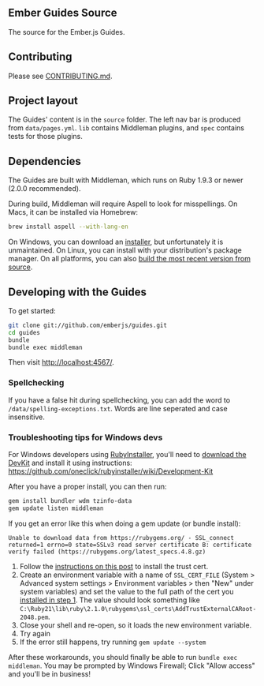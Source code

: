 ## Ember Guides Source

The source for the Ember.js Guides.

## Contributing

Please see [CONTRIBUTING.md](CONTRIBUTING.md).

## Project layout

The Guides' content is in the `source` folder. The left nav bar is produced from
`data/pages.yml`. `lib` contains Middleman plugins, and `spec` contains tests
for those plugins.

## Dependencies

The Guides are built with Middleman, which runs on Ruby 1.9.3 or newer
(2.0.0 recommended).

During build, Middleman will require Aspell to look for misspellings. On Macs, it can be installed via Homebrew:

``` sh
brew install aspell --with-lang-en
```

On Windows, you can download an [installer](http://aspell.net/win32/), but unfortunately it is unmaintained. On Linux, you can install with your distribution's package manager. On all platforms, you can also [build the most recent version from source](http://aspell.net/man-html/Installing.html).

## Developing with the Guides

To get started:

``` sh
git clone git://github.com/emberjs/guides.git
cd guides
bundle
bundle exec middleman
```

Then visit [http://localhost:4567/](http://localhost:4567/).

### Spellchecking

If you have a false hit during spellchecking, you can add the word to `/data/spelling-exceptions.txt`.
Words are line seperated and case insensitive.

### Troubleshooting tips for Windows devs

For Windows developers using [RubyInstaller](http://rubyinstaller.org/), you'll need to [download the DevKit](http://rubyinstaller.org/downloads) and install it using instructions:
https://github.com/oneclick/rubyinstaller/wiki/Development-Kit

After you have a proper install, you can then run:
``` sh
gem install bundler wdm tzinfo-data
gem update listen middleman
```

If you get an error like this when doing a gem update (or bundle install):

```Unable to download data from https://rubygems.org/ - SSL_connect returned=1 errno=0 state=SSLv3 read server certificate B: certificate verify failed (https://rubygems.org/latest_specs.4.8.gz)```

1. Follow the [instructions on this post](https://gist.github.com/luislavena/f064211759ee0f806c88) to install the trust cert.
2. Create an environment variable with a name of ```SSL_CERT_FILE``` (System > Advanced system settings > Environment variables > then "New" under system variables) and set the value to the full path of the cert you [installed in step 1](https://gist.github.com/luislavena/f064211759ee0f806c88). The value should look something like ```C:\Ruby21\lib\ruby\2.1.0\rubygems\ssl_certs\AddTrustExternalCARoot-2048.pem```.
3. Close your shell and re-open, so it loads the new environment variable.
4. Try again
5. If the error still happens, try running ```gem update --system```

After these workarounds, you should finally be able to run ```bundle exec middleman```. You may be prompted by Windows Firewall; Click "Allow access" and you'll be in business!
